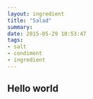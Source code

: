 ```yaml
---
layout: ingredient
title: "Salad" 
summary: 
date: 2015-05-29 10:53:47 
tags:
- salt
- condiment
- ingredient
---
```


## Hello world 